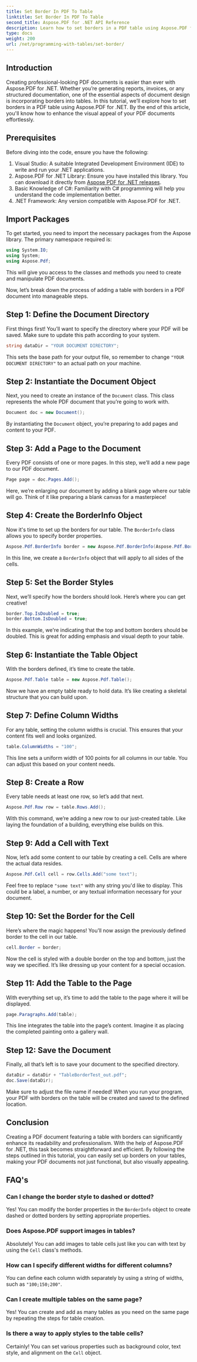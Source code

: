 ```yaml
---
title: Set Border In PDF To Table
linktitle: Set Border In PDF To Table
second_title: Aspose.PDF for .NET API Reference
description: Learn how to set borders in a PDF table using Aspose.PDF for .NET with our step-by-step guide. Enhance your document's appearance easily.
type: docs
weight: 200
url: /net/programming-with-tables/set-border/
---
```

## Introduction

Creating professional-looking PDF documents is easier than ever with Aspose.PDF for .NET. Whether you’re generating reports, invoices, or any structured documentation, one of the essential aspects of document design is incorporating borders into tables. In this tutorial, we’ll explore how to set borders in a PDF table using Aspose.PDF for .NET. By the end of this article, you'll know how to enhance the visual appeal of your PDF documents effortlessly.

## Prerequisites

Before diving into the code, ensure you have the following:

1. Visual Studio: A suitable Integrated Development Environment (IDE) to write and run your .NET applications.
2. Aspose.PDF for .NET Library: Ensure you have installed this library. You can download it directly from [Aspose PDF for .NET releases](https://releases.aspose.com/pdf/net/).
3. Basic Knowledge of C#: Familiarity with C# programming will help you understand the code implementation better.
4. .NET Framework: Any version compatible with Aspose.PDF for .NET.

## Import Packages

To get started, you need to import the necessary packages from the Aspose library. The primary namespace required is:

```csharp
using System.IO;
using System;
using Aspose.Pdf;
```

This will give you access to the classes and methods you need to create and manipulate PDF documents.

Now, let’s break down the process of adding a table with borders in a PDF document into manageable steps.

## Step 1: Define the Document Directory

First things first! You’ll want to specify the directory where your PDF will be saved. Make sure to update this path according to your system.

```csharp
string dataDir = "YOUR DOCUMENT DIRECTORY";
```

This sets the base path for your output file, so remember to change `"YOUR DOCUMENT DIRECTORY"` to an actual path on your machine.

## Step 2: Instantiate the Document Object

Next, you need to create an instance of the `Document` class. This class represents the whole PDF document that you’re going to work with.

```csharp
Document doc = new Document();
```

By instantiating the `Document` object, you’re preparing to add pages and content to your PDF.

## Step 3: Add a Page to the Document

Every PDF consists of one or more pages. In this step, we’ll add a new page to our PDF document.

```csharp
Page page = doc.Pages.Add();
```

Here, we’re enlarging our document by adding a blank page where our table will go. Think of it like preparing a blank canvas for a masterpiece!

## Step 4: Create the BorderInfo Object

Now it's time to set up the borders for our table. The `BorderInfo` class allows you to specify border properties.

```csharp
Aspose.Pdf.BorderInfo border = new Aspose.Pdf.BorderInfo(Aspose.Pdf.BorderSide.All);
```

In this line, we create a `BorderInfo` object that will apply to all sides of the cells.

## Step 5: Set the Border Styles

Next, we’ll specify how the borders should look. Here’s where you can get creative!

```csharp
border.Top.IsDoubled = true;
border.Bottom.IsDoubled = true;
```

In this example, we're indicating that the top and bottom borders should be doubled. This is great for adding emphasis and visual depth to your table.

## Step 6: Instantiate the Table Object

With the borders defined, it’s time to create the table.

```csharp
Aspose.Pdf.Table table = new Aspose.Pdf.Table();
```

Now we have an empty table ready to hold data. It’s like creating a skeletal structure that you can build upon.

## Step 7: Define Column Widths

For any table, setting the column widths is crucial. This ensures that your content fits well and looks organized.

```csharp
table.ColumnWidths = "100";
```

This line sets a uniform width of 100 points for all columns in our table. You can adjust this based on your content needs.

## Step 8: Create a Row

Every table needs at least one row, so let’s add that next.

```csharp
Aspose.Pdf.Row row = table.Rows.Add();
```

With this command, we’re adding a new row to our just-created table. Like laying the foundation of a building, everything else builds on this.

## Step 9: Add a Cell with Text

Now, let’s add some content to our table by creating a cell. Cells are where the actual data resides.

```csharp
Aspose.Pdf.Cell cell = row.Cells.Add("some text");
```

Feel free to replace `"some text"` with any string you'd like to display. This could be a label, a number, or any textual information necessary for your document.

## Step 10: Set the Border for the Cell

Here’s where the magic happens! You’ll now assign the previously defined border to the cell in our table.

```csharp
cell.Border = border;
```

Now the cell is styled with a double border on the top and bottom, just the way we specified. It’s like dressing up your content for a special occasion.

## Step 11: Add the Table to the Page

With everything set up, it’s time to add the table to the page where it will be displayed.

```csharp
page.Paragraphs.Add(table);
```

This line integrates the table into the page’s content. Imagine it as placing the completed painting onto a gallery wall.

## Step 12: Save the Document

Finally, all that’s left is to save your document to the specified directory.

```csharp
dataDir = dataDir + "TableBorderTest_out.pdf";
doc.Save(dataDir);
```

Make sure to adjust the file name if needed! When you run your program, your PDF with borders on the table will be created and saved to the defined location.

## Conclusion

Creating a PDF document featuring a table with borders can significantly enhance its readability and professionalism. With the help of Aspose.PDF for .NET, this task becomes straightforward and efficient. By following the steps outlined in this tutorial, you can easily set up borders on your tables, making your PDF documents not just functional, but also visually appealing.

## FAQ's

### Can I change the border style to dashed or dotted?  
Yes! You can modify the border properties in the `BorderInfo` object to create dashed or dotted borders by setting appropriate properties.

### Does Aspose.PDF support images in tables?  
Absolutely! You can add images to table cells just like you can with text by using the `Cell` class's methods.

### How can I specify different widths for different columns?  
You can define each column width separately by using a string of widths, such as `"100;150;200"`.

### Can I create multiple tables on the same page?  
Yes! You can create and add as many tables as you need on the same page by repeating the steps for table creation.

### Is there a way to apply styles to the table cells?  
Certainly! You can set various properties such as background color, text style, and alignment on the `Cell` object.
